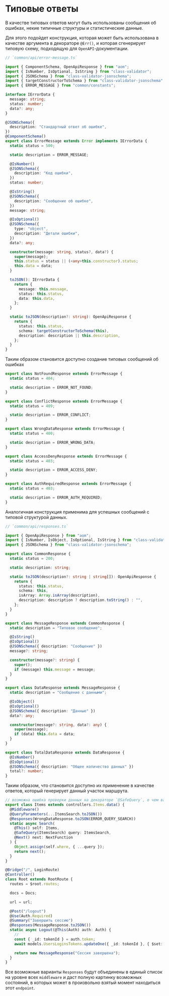 # Типовые ответы

В качестве типовых ответов могут быть использованы сообщения об ошибках, некие типичные структуры
и статистические данные.

Для этого подойдет конструкция, которая может быть использована в качестве аргумента в декораторе `@Err()`,
и которая сгенерирует типовую схему, подходящую для `OpenAPI`-документации.

```ts
// `common/api/error-message.ts`

import { ComponentSchema, OpenApiResponse } from "aom";
import { IsNumber, IsOptional, IsString } from "class-validator";
import { JSONSchema } from "class-validator-jsonschema";
import { targetConstructorToSchema } from "class-validator-jsonschema";
import { ERROR_MESSAGE } from "common/constants";

interface IErrorData {
  message: string;
  status: number;
  data?: any;
}

@JSONSchema({
  description: "Стандартный ответ об ошибке",
})
@ComponentSchema()
export class ErrorMessage extends Error implements IErrorData {
  static status = 500;

  static description = ERROR_MESSAGE;

  @IsNumber()
  @JSONSchema({
    description: "Код ошибки",
  })
  status: number;

  @IsString()
  @JSONSchema({
    description: "Сообщение об ошибке",
  })
  message: string;

  @IsOptional()
  @JSONSchema({
    type: "object",
    description: "Детали ошибки",
  })
  data?: any;

  constructor(message: string, status?, data?) {
    super(message);
    this.status = status || (<any>this.constructor).status;
    this.data = data;
  }

  toJSON(): IErrorData {
    return {
      message: this.message,
      status: this.status,
      data: this.data,
    };
  }

  static toJSON(description?: string): OpenApiResponse {
    return {
      status: this.status,
      schema: targetConstructorToSchema(this),
      description: description || this.description,
    };
  }
}
```

Таким образом становится доступно создание типовых сообщений об ошибках

```ts
export class NotFoundResponse extends ErrorMessage {
  static status = 404;

  static description = ERROR_NOT_FOUND;
}

export class ConflictResponse extends ErrorMessage {
  static status = 409;

  static description = ERROR_CONFLICT;
}

export class WrongDataResponse extends ErrorMessage {
  static status = 400;

  static description = ERROR_WRONG_DATA;
}

export class AccessDenyResponse extends ErrorMessage {
  static status = 403;

  static description = ERROR_ACCESS_DENY;
}

export class AuthRequiredResponse extends ErrorMessage {
  static status = 403;

  static description = ERROR_AUTH_REQUIRED;
}
```

Аналогичная конструкция применима для успешных сообщений с типовой структурой данных.

```ts
// `common/api/responses.ts`

import { OpenApiResponse } from "aom";
import { IsNumber, IsObject, IsOptional, IsString } from "class-validator";
import { JSONSchema } from "class-validator-jsonschema";

export class CommonResponse {
  static status = 200;

  static description: string;

  static toJSON(description?: string | string[]): OpenApiResponse {
    return {
      status: this.status,
      schema: this,
      isArray: Array.isArray(description),
      description: description ? description.toString() : "",
    };
  }
}

export class MessageResponse extends CommonResponse {
  static description = "Типовое сообщение";

  @IsString()
  @IsOptional()
  @JSONSchema({ description: "Сообщение" })
  message?: string;

  constructor(message?: string) {
    super();
    if (message) this.message = message;
  }
}

export class DataResponse extends MessageResponse {
  static description = "Сообщение с данными";

  @IsObject()
  @IsOptional()
  @JSONSchema({ description: "Данные" })
  data?: any;

  constructor(message?: string, data?: any) {
    super(message);
    if (data) this.data = data;
  }
}

export class TotalDataResponse extends DataResponse {
  @IsNumber()
  @IsOptional()
  @JSONSchema({ description: "Общее количество данных" })
  total?: number;
}
```

Таким образом, что становится доступно их применение в качестве ответов, который
генерирует данный участок маршрута.

```ts
// возможна ошибка проверки данных на декораторе `@SafeQuery`, о чем важно сообщить документации
export class Items extends controllers.Items.data() {
  @Middleware()
  @QueryParameters(...ItemsSearch.toJSON())
  @Responses(WrongDataResponse.toJSON(ERROR_QUERY_SEARCH))
  static async Search(
    @This() self: Items,
    @SafeQuery(ItemsSearch) query: ItemsSearch,
    @Next() next: NextFunction
  ) {
    Object.assign(self.where, { ...query });
    return next();
  }
}
```

```ts
@Bridge("/", LoginRoute)
@Controller()
class Root extends RootRoute {
  routes = $root.routes;

  docs = Docs;

  url = url;

  @Post("/logout")
  @Use(Auth.Required)
  @Summary("Завершить сессию")
  @Responses(MessageResponse.toJSON())
  static async Logout(@This(Auth) auth: Auth) {
    //
    const { _id: tokenId } = auth.token;
    await models.UsersLoginsTokens.updateOne({ _id: tokenId }, { $set: { enabled: false } });

    return new MessageResponse("Сессия завершена");
  }
}
```

Все возможные варианты `Responses` будут объединены в единый список на уровне всех `middleware` и
даст полную картинку возможных состояний, в которых может в произвольно взятый момент находиться этот
`endpoint`.
